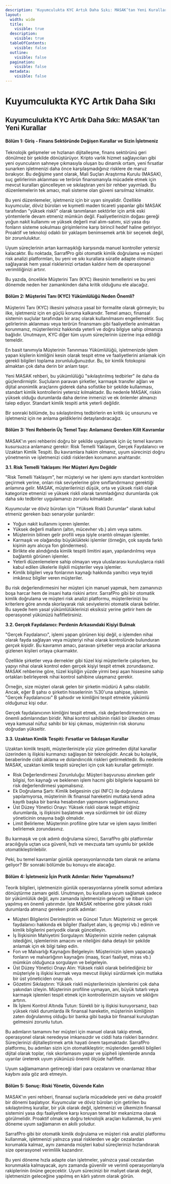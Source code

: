 ```yaml
---
description: 'Kuyumculukta KYC Artık Daha Sıkı: MASAK’tan Yeni Kurallar'
layout:
  width: wide
  title:
    visible: true
  description:
    visible: true
  tableOfContents:
    visible: false
  outline:
    visible: false
  pagination:
    visible: false
  metadata:
    visible: false
---
```


# Kuyumculukta KYC Artık Daha Sıkı

## Kuyumculukta KYC Artık Daha Sıkı: MASAK’tan Yeni Kurallar

#### Bölüm 1: Giriş - Finans Sektöründe Değişen Kurallar ve Sizin İşletmeniz

Teknolojik gelişmeler ve hızlanan dijitalleşme, finans sektörünü geri dönülmez bir şekilde dönüştürüyor. Kripto varlık hizmet sağlayıcıları gibi yeni oyuncuların sahneye çıkmasıyla oluşan bu dinamik ortam, yeni fırsatlar sunarken işletmenizi daha önce karşılaşmadığınız risklere de maruz bırakıyor. Bu değişime yanıt olarak, Mali Suçları Araştırma Kurulu (MASAK), suç gelirlerinin aklanması ve terörün finansmanıyla mücadele etmek için mevcut kuralları güncelleyen ve sıkılaştıran yeni bir rehber yayımladı. Bu düzenlemelerin tek amacı, mali sisteme olan güveni sarsılmaz kılmaktır.

Bu yeni düzenlemeler, işletmeniz için bir uyarı sinyalidir. Özellikle kuyumcular, döviz büroları ve kıymetli maden ticareti yapanlar gibi MASAK tarafından "yüksek riskli" olarak tanımlanan sektörler için artık eski yöntemlerle devam etmeniz mümkün değil. Faaliyetlerinizin doğası gereği yoğun nakit kullanımı ve yüksek değerli mal alım-satımı, sizi yasa dışı fonların sisteme sokulması girişimlerine karşı birincil hedef haline getiriyor. Proaktif ve teknoloji odaklı bir yaklaşım benimsemek artık bir seçenek değil, bir zorunluluktur.

Uyum süreçlerinin artan karmaşıklığı karşısında manuel kontroller yetersiz kalacaktır. Bu noktada, SarrafPro gibi otomatik kimlik doğrulama ve müşteri risk analizi platformları, bu yeni ve sıkı kurallara süratle adapte olmanızı sağlayarak hem yasal risklerinizi ortadan kaldırır hem de operasyonel verimliliğinizi artırır.

Bu yazıda, öncelikle Müşterini Tanı (KYC) ilkesinin temellerini ve bu yeni dönemde neden her zamankinden daha kritik olduğunu ele alacağız.

#### Bölüm 2: Müşterini Tanı (KYC) Yükümlülüğü Neden Önemli?

Müşterini Tanı (KYC) ilkesini yalnızca yasal bir formalite olarak görmeyin; bu ilke, işletmeniz için en güçlü koruma kalkanıdır. Temel amacı, finansal sistemin suçlular tarafından bir araç olarak kullanılmasını engellemektir. Suç gelirlerinin aklanması veya terörün finansmanı gibi faaliyetlerle anılmaktan korunmanız, müşterileriniz hakkında yeterli ve doğru bilgiye sahip olmanıza bağlıdır. Unutmayın, KYC diğer tüm uyum süreçlerinin üzerine inşa edildiği temeldir.

En basit tanımıyla Müşterinin Tanınması Yükümlülüğü, işletmenizde işlem yapan kişilerin kimliğini kesin olarak tespit etme ve faaliyetlerini anlamak için gerekli bilgileri toplama zorunluluğunuzdur. Bu, bir kimlik fotokopisi almaktan çok daha derin bir anlam taşır.

Yeni MASAK rehberi, bu yükümlülüğü "sıkılaştırılmış tedbirler" ile daha da güçlendirmiştir. Suçluların paravan şirketler, karmaşık transfer ağları ve dijital anonimlik araçlarını giderek daha sofistike bir şekilde kullanması, standart kimlik kontrollerini yetersiz kılmaktadır. Bu nedenle MASAK, riskin yüksek olduğu durumlarda daha derine inmenizi ve ek önlemler almanızı talep ediyor. Standart kimlik tespiti artık yeterli değildir.

Bir sonraki bölümde, bu sıkılaştırılmış tedbirlerin en kritik üç unsurunu ve işletmeniz için ne anlama geldiklerini detaylandıracağız.

#### Bölüm 3: Yeni Rehberin Üç Temel Taşı: Anlamanız Gereken Kilit Kavramlar

MASAK'ın yeni rehberini doğru bir şekilde uygulamak için üç temel kavramı kusursuzca anlamanız gerekir: Risk Temelli Yaklaşım, Gerçek Faydalanıcı ve Uzaktan Kimlik Tespiti. Bu kavramlara hakim olmanız, uyum sürecinizi doğru yönetmenin ve işletmenizi ciddi risklerden korumanın anahtarıdır.

**3.1. Risk Temelli Yaklaşım: Her Müşteri Aynı Değildir**

"Risk Temelli Yaklaşım", her müşteriyi ve her işlemi aynı standart kontrolden geçirmek yerine, onları risk seviyelerine göre sınıflandırmanız gerektiği anlamına gelir. MASAK, müşterilerinizi düşük, orta ve yüksek riskli olarak kategorize etmenizi ve yüksek riskli olarak tanımladığınız durumlarda çok daha sıkı tedbirler uygulamanızı zorunlu kılmaktadır.

Kuyumcular ve döviz büroları için "Yüksek Riskli Durumlar" olarak kabul etmeniz gereken bazı senaryolar şunlardır:

* Yoğun nakit kullanımı içeren işlemler.
* Yüksek değerli malların (altın, mücevher vb.) alım veya satımı.
* Müşterinin bilinen gelir profili veya işiyle orantılı olmayan işlemler.
* Karmaşık ve olağandışı büyüklükteki işlemler (örneğin, çok sayıda farklı kişinin aynı alıcıya fon göndermesi).
* Birlikte ele alındığında kimlik tespiti limitini aşan, yapılandırılmış veya bağlantılı görünen işlemler.
* Yeterli düzenlemelere sahip olmayan veya uluslararası kuruluşlarca riskli kabul edilen ülkelerle ilişkili müşteriler veya işlemler.
* Kimlik bilgileri veya fonlarının kaynağı hakkında yanıltıcı veya teyidi imkânsız bilgiler veren müşteriler.

Bu risk değerlendirmesini her müşteri için manuel yapmak, hem zamanınızı boşa harcar hem de insani hata riskini artırır. SarrafPro gibi bir otomatik kimlik doğrulama ve müşteri risk analizi platformu, müşterilerinizi bu kriterlere göre anında skorlayarak risk seviyelerini otomatik olarak belirler. Bu sayede hem yasal yükümlülüklerinizi eksiksiz yerine getirir hem de operasyonel yükünüzü hafifletirsiniz.

**3.2. Gerçek Faydalanıcı: Perdenin Arkasındaki Kişiyi Bulmak**

"Gerçek Faydalanıcı", işlemi yapan görünen kişi değil, o işlemden nihai olarak fayda sağlayan veya müşteriyi nihai olarak kontrolünde bulunduran _gerçek kişidir_. Bu kavramın amacı, paravan şirketler veya aracılar arkasına gizlenen kişileri ortaya çıkarmaktır.

Özellikle şirketler veya dernekler gibi tüzel kişi müşterilerle çalışırken, bu yapıyı nihai olarak kontrol eden gerçek kişiyi tespit etmek zorundasınız. MASAK rehberine göre, tüzel kişiliğin yüzde yirmi beşi aşan hissesine sahip ortakları belirleyerek nihai kontrol sahibine ulaşmanız gerekir.

Örneğin, size müşteri olarak gelen bir şirketin müdürü A şahsı olabilir. Ancak, eğer B şahsı o şirketin hisselerinin %30'una sahipse, işlemin "Gerçek Faydalanıcısı" B şahsıdır ve kimliğini tespit etmekle yükümlü olduğunuz kişi odur.

Gerçek faydalanıcının kimliğini tespit etmek, risk değerlendirmenizin en önemli adımlarından biridir. Nihai kontrol sahibinin riskli bir ülkeden olması veya kamusal nüfuz sahibi bir kişi çıkması, müşterinin risk skorunu doğrudan yükseltir.

**3.3. Uzaktan Kimlik Tespiti: Fırsatlar ve Sıkılaşan Kurallar**

Uzaktan kimlik tespiti, müşterilerinizle yüz yüze gelmeden dijital kanallar üzerinden iş ilişkisi kurmanızı sağlayan bir teknolojidir. Ancak bu kolaylık, beraberinde ciddi aklama ve dolandırıcılık riskleri getirmektedir. Bu nedenle MASAK, uzaktan kimlik tespiti süreçleri için çok katı kurallar getirmiştir.

* Risk Değerlendirmesi Zorunluluğu: Müşteri başvurusu alınırken gelir bilgisi, fon kaynağı ve beklenen işlem hacmi gibi bilgilerle kapsamlı bir risk değerlendirmesi yapmalısınız.
* Ek Doğrulama Şartı: Kimlik belgesinin çipi (NFC) ile doğrulama yapılamıyorsa, müşterinin ilk finansal hareketini mutlaka kendi adına kayıtlı başka bir banka hesabından yapmasını sağlamalısınız.
* Üst Düzey Yönetici Onayı: Yüksek riskli olarak tespit ettiğiniz durumlarda, iş ilişkisini başlatmak veya sürdürmek bir üst düzey yöneticinin onayına bağlı olmalıdır.
* Limit Belirleme: Müşterinin profiline göre tutar ve işlem sayısı limitleri belirlemek zorundasınız.

Bu karmaşık ve çok adımlı doğrulama süreci, SarrafPro gibi platformlar aracılığıyla uçtan uca güvenli, hızlı ve mevzuata tam uyumlu bir şekilde otomatikleştirilebilir.

Peki, bu temel kavramlar günlük operasyonlarınızda tam olarak ne anlama geliyor? Bir sonraki bölümde bu konuyu ele alacağız.

#### Bölüm 4: İşletmeniz İçin Pratik Adımlar: Neler Yapmalısınız?

Teorik bilgileri, işletmenizin günlük operasyonlarına yönelik somut adımlara dönüştürme zamanı geldi. Unutmayın, bu kurallara uyum sağlamak sadece bir yükümlülük değil, aynı zamanda işletmenizin geleceği ve itibarı için yapılmış en önemli yatırımdır. İşte MASAK rehberine göre yüksek riskli durumlarda atmanız gereken pratik adımlar:

* Müşteri Bilgilerini Derinleştirin ve Güncel Tutun: Müşteriniz ve gerçek faydalanıcı hakkında ek bilgiler (faaliyet alanı, iş geçmişi vb.) edinin ve kimlik bilgilerini periyodik olarak güncelleyin.
* İş İlişkisinin Mahiyetini Sorgulayın: Müşterinin sizinle neden çalışmak istediğini, işlemlerinin amacını ve niteliğini daha detaylı bir şekilde anlamak için ek bilgi talep edin.
* Fon ve Malvarlığı Kaynağını Belgeleyin: Müşterinizin işlem yapacağı fonların ve malvarlığının kaynağını (maaş, ticari faaliyet, miras vb.) mümkün olduğunca sorgulayın ve belgeleyin.
* Üst Düzey Yönetici Onayı Alın: Yüksek riskli olarak belirlediğiniz bir müşteriyle iş ilişkisi kurmak veya mevcut ilişkiyi sürdürmek için mutlaka bir üst yöneticiden onay alın.
* Gözetimi Sıkılaştırın: Yüksek riskli müşterilerinizin işlemlerini çok daha yakından izleyin. Müşterinin profiline uymayan, ani, büyük tutarlı veya karmaşık işlemleri tespit etmek için kontrollerinizin sayısını ve sıklığını artırın.
* İlk İşlemi Kontrol Altında Tutun: Sürekli bir iş ilişkisi kuruyorsanız, bazı yüksek riskli durumlarda ilk finansal hareketin, müşterinin kimliğinin zaten doğrulanmış olduğu bir banka gibi başka bir finansal kuruluştan gelmesini zorunlu tutun.

Bu adımların tamamını her müşteri için manuel olarak takip etmek, operasyonel olarak neredeyse imkansızdır ve ciddi hata riskleri barındırır. Süreçlerinizi dijitalleştirmek artık hayati önem taşımaktadır. SarrafPro platformu, bu adımları sizin için otomatikleştirir; müşteriden gerekli bilgileri dijital olarak toplar, risk skorlamasını yapar ve şüpheli işlemlerde anında uyarılar üreterek uyum yükünüzü önemli ölçüde hafifletir.

Uyum sağlamamanın getireceği idari para cezalarını ve onarılamaz itibar kaybını asla göz ardı etmeyin.

#### Bölüm 5: Sonuç: Riski Yönetin, Güvende Kalın

MASAK'ın yeni rehberi, finansal suçlarla mücadelede yeni ve daha proaktif bir dönemi başlatıyor. Kuyumcular ve döviz büroları için getirilen bu sıkılaştırılmış kurallar, bir yük olarak değil, işletmenizi ve ülkemizin finansal sistemini yasa dışı faaliyetlere karşı koruyan temel bir mekanizma olarak görülmelidir. Proaktif olmak ve doğru teknolojik araçları kullanmak, bu yeni döneme uyum sağlamanın en akıllı yoludur.

SarrafPro gibi bir otomatik kimlik doğrulama ve müşteri risk analizi platformu kullanmak, işletmenizi yalnızca yasal risklerden ve ağır cezalardan korumakla kalmaz, aynı zamanda müşteri kabul süreçlerinizi hızlandırarak size operasyonel verimlilik kazandırır.

Bu yeni döneme hızla adapte olan işletmeler, yalnızca yasal cezalardan korunmakla kalmayacak, aynı zamanda güvenilir ve verimli operasyonlarıyla rakiplerinin önüne geçecektir. Uyum sürecinizi bir maliyet olarak değil, işletmenizin geleceğine yapılmış en kârlı yatırım olarak görün.
